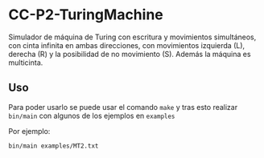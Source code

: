 # CC-P2-TuringMachine

Simulador de máquina de Turing con escritura y movimientos simultáneos, con cinta infinita en ambas direcciones, con movimientos izquierda (L), derecha (R) y la posibilidad de no movimiento (S). Además la máquina es multicinta.

## Uso

Para poder usarlo se puede usar el comando `make` y tras esto realizar `bin/main` con algunos de los ejemplos en `examples`

Por ejemplo:

```
bin/main examples/MT2.txt
```
